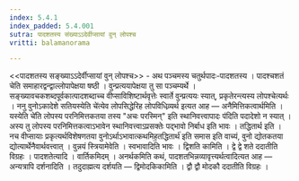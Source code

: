 ```yaml
---
index: 5.4.1
index_padded: 5.4.001
sutra: पादशतस्य संख्याऽऽदेर्वीप्सायां वुन् लोपश्च
vritti: balamanorama

---
```

<<पादशतस्य सङ्ख्याऽ‌ऽदेर्वीप्सायां वुन् लोपश्च>> - अथ पञ्चमस्य चतुर्थपादः-पादशतस्य । पादश्चशतं चेति समाहारद्वन्द्वाल्लोपापेक्षया षष्ठी । वुन्प्रत्ययापेक्षया तु सा पञ्चम्यर्थे । सङ्ख्यावचकशब्दपूर्वकात्पादशब्दाच्च वीप्साविशिष्टार्थवृत्तेः स्वार्ते वुन्प्रत्ययः स्यात्, प्रकृतेरन्त्यस्य लोपश्चेत्यर्थः । ननु वुनोऽकादेशे सतियस्येति चे॑त्येव लोपसिद्धेरिह लोपविधिव्र्यर्थ इत्यत आह — अनैमित्तिकत्वार्थमिति ।यस्येति चे॑ति लोपस्य परनिमित्तकतया तस्य "अचः परस्मिन्" इति स्थानिवत्त्वापादः प॑दिति पदादेशो न स्यात् । अस्य तु लोपस्य परनिमित्तकत्वाऽभावेन स्थानिवत्त्वाऽप्रसक्तेः पद्भावो निर्बाध इति भावः । तद्धितार्थ इति । नच वीप्सायाः प्रकृत्यर्थविशेषणतया वुनोऽर्थाऽभावात्कथमिह॒तद्धितार्थ॑ इति समास इति वाच्यं, वुनो द्योतकतया द्योत्यार्थेनैवार्थवत्त्वात् । वुन्नयं स्त्रियामेवेति । स्वभावादिति भावः । द्विशति कामिति । द्वे द्वे शते ददातीति विग्रहः । पादशतेत्यादि । वार्तिकमिदम् । अनर्थकमिति कथं, पादशतभिन्नव्यावृत्त्यर्थत्वादित्यत आह — अन्यत्रापि दर्शनादिति । तदुदाह्मत्य दर्शयति — द्विमोदकिकामिति । द्वौ द्वौ मोदकौ ददातीति विग्रहः । 
